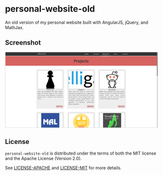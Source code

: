# personal-website-old

An old version of my personal website built with AngularJS, jQuery, and MathJax.

## Screenshot
![Screenshot of Site](assets/img/angular-site.png)

## License

`personal-website-old` is distributed under the terms of both the MIT license and the Apache License
(Version 2.0).

See [LICENSE-APACHE](LICENSE-APACHE) and [LICENSE-MIT](LICENSE-MIT) for more details.
